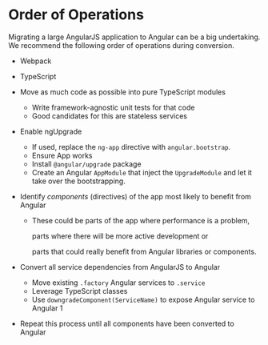 # Order of Operations

Migrating a large AngularJS application to Angular can be a big undertaking. We recommend the following order of operations during conversion.

- Webpack
- TypeScript
- Move as much code as possible into pure TypeScript modules
  - Write framework-agnostic unit tests for that code
  - Good candidates for this are stateless services
- Enable ngUpgrade
  - If used, replace the `ng-app` directive with `angular.bootstrap`.
  - Ensure App works
  - Install `@angular/upgrade` package
  - Create an Angular `AppModule` that inject the `UpgradeModule` and let it take over the bootstrapping.
- Identify _components_ \(directives\) of the app most likely to benefit from Angular
  - These could be parts of the app where performance is a problem,

    parts where there will be more active development or

    parts that could really benefit from Angular libraries or components.

- Convert all service dependencies from AngularJS to Angular
  - Move existing `.factory` Angular services to `.service`
  - Leverage TypeScript classes
  - Use `downgradeComponent(ServiceName)` to expose Angular service to Angular 1
- Repeat this process until all components have been converted to Angular
